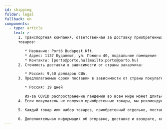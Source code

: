 ```yaml
---
id: shipping
folder: legal
fallback: en
components:
  - type: article
    text: >-
      1. Транспортная компания, ответственная за доставку приобретенных клиентом
      товаров:

         * Название: Portó Budapest Kft.
         * Адрес: 1137 Будапешт, ул. Пожони 40, подвальное помещение
         * Контакты: [porto@porto.hu](mailto:porto@porto.hu)
      2. Стоимость доставки в зависимости от страны заказчика:

         * Россия: 9,50 долларов США.
      3. Предполагаемые сроки поставки в зависимости от страны покупателя:

         * Россия: 19 дней

         Из-за COVID распространение пандемии во всем мире может длиться дольше, чем обычно.
      4. Если покупатель не получил приобретенные товары, мы рекомендуем ему связаться с нашей компанией по следующему адресу электронной почты: [shop@urosystem.ru](mailto:shop@urosystem.ru)

      5. Каждый товар или набор товаров, приобретенный отдельно, поставляется как отдельная единица.

      6. Дополнительная информация об отправке, доставке и возврате, которая не была подробно описана выше, включена в наши [Положения и условия](/terms-of-service).
---
```

